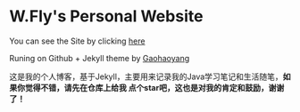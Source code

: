 # W.Fly's Personal Website

You can see the Site by clicking [here](http://wangfei910.github.io/)

Runing on Github + Jekyll theme by [Gaohaoyang](https://github.com/Gaohaoyang/gaohaoyang.github.io)

这是我的个人博客，基于Jekyll，主要用来记录我的Java学习笔记和生活随笔，**如果你觉得不错，请先在仓库上给我 点个star吧，这也是对我的肯定和鼓励，谢谢了！**

